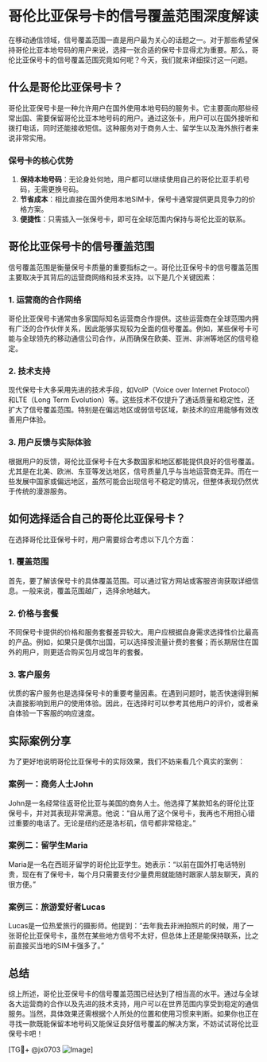 # 哥伦比亚保号卡的信号覆盖范围深度解读

在移动通信领域，信号覆盖范围一直是用户最为关心的话题之一。对于那些希望保持哥伦比亚本地号码的用户来说，选择一张合适的保号卡显得尤为重要。那么，哥伦比亚保号卡的信号覆盖范围究竟如何呢？今天，我们就来详细探讨这一问题。

## 什么是哥伦比亚保号卡？

哥伦比亚保号卡是一种允许用户在国外使用本地号码的服务卡。它主要面向那些经常出国、需要保留哥伦比亚本地号码的用户。通过这张卡，用户可以在国外接听和拨打电话，同时还能接收短信。这种服务对于商务人士、留学生以及海外旅行者来说非常实用。

### 保号卡的核心优势

1. **保持本地号码**：无论身处何地，用户都可以继续使用自己的哥伦比亚手机号码，无需更换号码。
2. **节省成本**：相比直接在国外使用本地SIM卡，保号卡通常提供更具竞争力的价格方案。
3. **便捷性**：只需插入一张保号卡，即可在全球范围内保持与哥伦比亚的联系。

## 哥伦比亚保号卡的信号覆盖范围

信号覆盖范围是衡量保号卡质量的重要指标之一。哥伦比亚保号卡的信号覆盖范围主要取决于其背后的运营商网络和技术支持。以下是几个关键因素：

### 1. 运营商的合作网络

哥伦比亚保号卡通常由多家国际知名运营商合作提供。这些运营商在全球范围内拥有广泛的合作伙伴关系，因此能够实现较为全面的信号覆盖。例如，某些保号卡可能与全球领先的移动通信公司合作，从而确保在欧美、亚洲、非洲等地区的信号稳定。

### 2. 技术支持

现代保号卡大多采用先进的技术手段，如VoIP（Voice over Internet Protocol）和LTE（Long Term Evolution）等。这些技术不仅提升了通话质量和稳定性，还扩大了信号覆盖范围。特别是在偏远地区或弱信号区域，新技术的应用能够有效改善用户体验。

### 3. 用户反馈与实际体验

根据用户的反馈，哥伦比亚保号卡在大多数国家和地区都能提供良好的信号覆盖。尤其是在北美、欧洲、东亚等发达地区，信号质量几乎与当地运营商无异。而在一些发展中国家或偏远地区，虽然可能会出现信号不稳定的情况，但整体表现仍然优于传统的漫游服务。

## 如何选择适合自己的哥伦比亚保号卡？

在选择哥伦比亚保号卡时，用户需要综合考虑以下几个方面：

### 1. 覆盖范围

首先，要了解该保号卡的具体覆盖范围。可以通过官方网站或客服咨询获取详细信息。一般来说，覆盖范围越广，选择余地越大。

### 2. 价格与套餐

不同保号卡提供的价格和服务套餐差异较大。用户应根据自身需求选择性价比最高的产品。例如，如果只是偶尔出国，可以选择按流量计费的套餐；而长期居住在国外的用户，则更适合购买包月或包年的套餐。

### 3. 客户服务

优质的客户服务也是选择保号卡的重要考量因素。在遇到问题时，能否快速得到解决直接影响到用户的使用体验。因此，在选择时可以参考其他用户的评价，或者亲自体验一下客服的响应速度。

## 实际案例分享

为了更好地说明哥伦比亚保号卡的实际效果，我们不妨来看几个真实的案例：

### 案例一：商务人士John

John是一名经常往返哥伦比亚与美国的商务人士。他选择了某款知名的哥伦比亚保号卡，并对其表现非常满意。他说：“自从用了这个保号卡，我再也不用担心错过重要的电话了。无论是纽约还是洛杉矶，信号都非常稳定。”

### 案例二：留学生Maria

Maria是一名在西班牙留学的哥伦比亚学生。她表示：“以前在国外打电话特别贵，现在有了保号卡，每个月只需要支付少量费用就能随时跟家人朋友聊天，真的很方便。”

### 案例三：旅游爱好者Lucas

Lucas是一位热爱旅行的摄影师。他提到：“去年我去非洲拍照片的时候，用了一张哥伦比亚保号卡，虽然在某些地方信号不太好，但总体上还是能保持联系，比之前直接买当地的SIM卡强多了。”

## 总结

综上所述，哥伦比亚保号卡的信号覆盖范围已经达到了相当高的水平。通过与全球各大运营商的合作以及先进的技术支持，用户可以在世界范围内享受到稳定的通信服务。当然，具体效果还需根据个人所处的位置和使用习惯来判断。如果你也正在寻找一款既能保留本地号码又能保证良好信号覆盖的解决方案，不妨试试哥伦比亚保号卡吧！

[TG💪+ @jx0703 ![Image](https://github.com/user-attachments/assets/dbca1d08-cadb-493c-b0ec-ad6f7a83f270)]